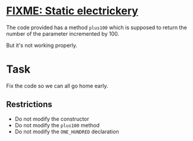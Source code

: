 # [FIXME: Static electrickery](https://www.codewars.com/kata/fixme-static-electrickery "596c55fc7bd5476bf60000d5")

The code provided has a method `plus100` which is supposed to return the number of the parameter incremented by 100.

But it's not working properly.

# Task
Fix the code so we can all go home early.

## Restrictions

* Do not modify the constructor
* Do not modify the `plus100` method
* Do not modify the `ONE_HUNDRED` declaration